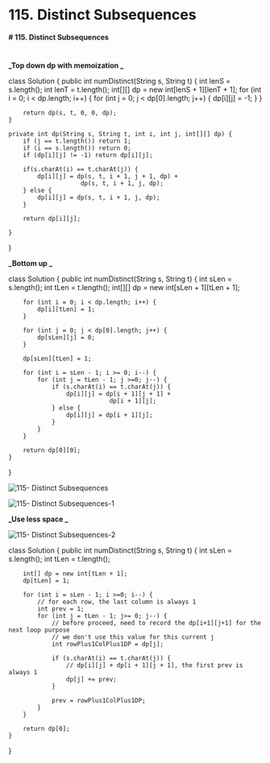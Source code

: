# 115. Distinct Subsequences

**# 115. Distinct Subsequences**
# 

**_Top down dp with memoization _**

class Solution {
    public int numDistinct(String s, String t) {
        int lenS = s.length();
        int lenT = t.length();
        int[][] dp = new int[lenS + 1][lenT + 1];
        for (int i = 0; i < dp.length; i++) {
            for (int j = 0; j < dp[0].length; j++) {
                dp[i][j] = -1;
            }
        }
        
        return dp(s, t, 0, 0, dp);
    }
    
    private int dp(String s, String t, int i, int j, int[][] dp) {
        if (j == t.length()) return 1;
        if (i == s.length()) return 0;
        if (dp[i][j] != -1) return dp[i][j];
        
        if(s.charAt(i) == t.charAt(j)) {
            dp[i][j] = dp(s, t, i + 1, j + 1, dp) +
                        dp(s, t, i + 1, j, dp);
        } else {
            dp[i][j] = dp(s, t, i + 1, j, dp);
        }
        
        return dp[i][j];
        
    }
}

**_Bottom up _**

class Solution {
    public int numDistinct(String s, String t) {
        int sLen = s.length();
        int tLen = t.length();
        int[][] dp = new int[sLen + 1][tLen + 1];
        
        for (int i = 0; i < dp.length; i++) {
            dp[i][tLen] = 1;
        }
        
        for (int j = 0; j < dp[0].length; j++) {
            dp[sLen][j] = 0;
        }
        
        dp[sLen][tLen] = 1;
        
        for (int i = sLen - 1; i >= 0; i--) {
            for (int j = tLen - 1; j >=0; j--) {
                if (s.charAt(i) == t.charAt(j)) {
                    dp[i][j] = dp[i + 1][j + 1] + 
                                dp[i + 1][j];
                } else {
                    dp[i][j] = dp[i + 1][j];
                }
            }
        }
        
        return dp[0][0];
    }
}

![115- Distinct Subsequences](images/115- Distinct%20Subsequences.png)

![115- Distinct Subsequences-1](images/115- Distinct%20Subsequences-1.png)

**_Use less space _**

![115- Distinct Subsequences-2](images/115- Distinct%20Subsequences-2.png)

class Solution {
    public int numDistinct(String s, String t) {
        int sLen = s.length();
        int tLen = t.length();
        
        int[] dp = new int[tLen + 1];
        dp[tLen] = 1;
        
        for (int i = sLen - 1; i >=0; i--) {
            // for each row, the last column is always 1
            int prev = 1;
            for (int j = tLen - 1; j>= 0; j--) {
                // before proceed, need to record the dp[i+1][j+1] for the next loop purpose
                // we don't use this value for this current j
                int rowPlus1ColPlus1DP = dp[j];
                
                if (s.charAt(i) == t.charAt(j)) {
                    // dp[i][j] + dp[i + 1][j + 1], the first prev is always 1
                    dp[j] += prev; 
                }
                
                prev = rowPlus1ColPlus1DP;
            }
        }
        
        return dp[0];
    }
}
